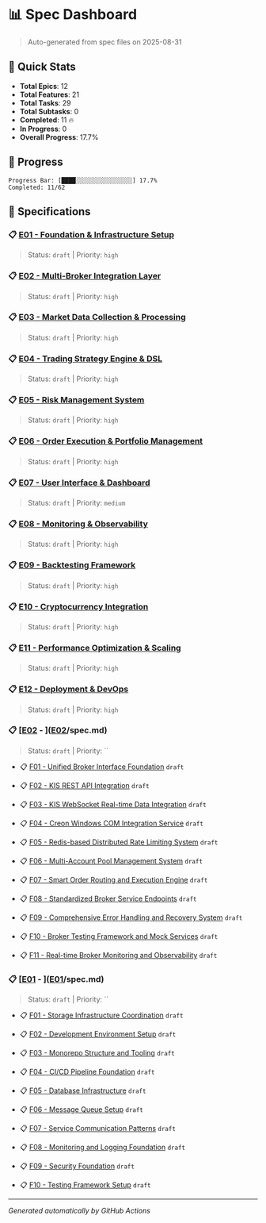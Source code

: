 # 📊 Spec Dashboard

> Auto-generated from spec files on 2025-08-31

## 🎯 Quick Stats

- **Total Epics**: 12
- **Total Features**: 21
- **Total Tasks**: 29
- **Total Subtasks**: 0
- **Completed**: 11 🔥
- **In Progress**: 0
- **Overall Progress**: 17.7%

## 🚀 Progress

```
Progress Bar: [████░░░░░░░░░░░░░░░░] 17.7%
Completed: 11/62
```

## 📁 Specifications


### 📋 [E01 - Foundation &amp; Infrastructure Setup](E01/spec.md)

> Status: `draft` | Priority: `high`



### 📋 [E02 - Multi-Broker Integration Layer](E02/spec.md)

> Status: `draft` | Priority: `high`



### 📋 [E03 - Market Data Collection &amp; Processing](E03/spec.md)

> Status: `draft` | Priority: `high`



### 📋 [E04 - Trading Strategy Engine &amp; DSL](E04/spec.md)

> Status: `draft` | Priority: `high`



### 📋 [E05 - Risk Management System](E05/spec.md)

> Status: `draft` | Priority: `high`



### 📋 [E06 - Order Execution &amp; Portfolio Management](E06/spec.md)

> Status: `draft` | Priority: `high`



### 📋 [E07 - User Interface &amp; Dashboard](E07/spec.md)

> Status: `draft` | Priority: `medium`



### 📋 [E08 - Monitoring &amp; Observability](E08/spec.md)

> Status: `draft` | Priority: `high`



### 📋 [E09 - Backtesting Framework](E09/spec.md)

> Status: `draft` | Priority: `high`



### 📋 [E10 - Cryptocurrency Integration](E10/spec.md)

> Status: `draft` | Priority: `high`



### 📋 [E11 - Performance Optimization &amp; Scaling](E11/spec.md)

> Status: `draft` | Priority: `high`



### 📋 [E12 - Deployment &amp; DevOps](E12/spec.md)

> Status: `draft` | Priority: `high`



### 📋 [[E02](../spec.md) - ]([E02](../spec.md)/spec.md)

> Status: `draft` | Priority: ``


- 📋 [F01 - Unified Broker Interface Foundation]([E02](../spec.md)/F01/spec.md) `draft`

- 📋 [F02 - KIS REST API Integration]([E02](../spec.md)/F02/spec.md) `draft`

- 📋 [F03 - KIS WebSocket Real-time Data Integration]([E02](../spec.md)/F03/spec.md) `draft`

- 📋 [F04 - Creon Windows COM Integration Service]([E02](../spec.md)/F04/spec.md) `draft`

- 📋 [F05 - Redis-based Distributed Rate Limiting System]([E02](../spec.md)/F05/spec.md) `draft`

- 📋 [F06 - Multi-Account Pool Management System]([E02](../spec.md)/F06/spec.md) `draft`

- 📋 [F07 - Smart Order Routing and Execution Engine]([E02](../spec.md)/F07/spec.md) `draft`

- 📋 [F08 - Standardized Broker Service Endpoints]([E02](../spec.md)/F08/spec.md) `draft`

- 📋 [F09 - Comprehensive Error Handling and Recovery System]([E02](../spec.md)/F09/spec.md) `draft`

- 📋 [F10 - Broker Testing Framework and Mock Services]([E02](../spec.md)/F10/spec.md) `draft`

- 📋 [F11 - Real-time Broker Monitoring and Observability]([E02](../spec.md)/F11/spec.md) `draft`


### 📋 [[E01](../spec.md) - ]([E01](../spec.md)/spec.md)

> Status: `draft` | Priority: ``


- 📋 [F01 - Storage Infrastructure Coordination]([E01](../spec.md)/F01/spec.md) `draft`

- 📋 [F02 - Development Environment Setup]([E01](../spec.md)/F02/spec.md) `draft`

- 📋 [F03 - Monorepo Structure and Tooling]([E01](../spec.md)/F03/spec.md) `draft`

- 📋 [F04 - CI/CD Pipeline Foundation]([E01](../spec.md)/F04/spec.md) `draft`

- 📋 [F05 - Database Infrastructure]([E01](../spec.md)/F05/spec.md) `draft`

- 📋 [F06 - Message Queue Setup]([E01](../spec.md)/F06/spec.md) `draft`

- 📋 [F07 - Service Communication Patterns]([E01](../spec.md)/F07/spec.md) `draft`

- 📋 [F08 - Monitoring and Logging Foundation]([E01](../spec.md)/F08/spec.md) `draft`

- 📋 [F09 - Security Foundation]([E01](../spec.md)/F09/spec.md) `draft`

- 📋 [F10 - Testing Framework Setup]([E01](../spec.md)/F10/spec.md) `draft`


---

_Generated automatically by GitHub Actions_
